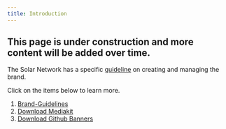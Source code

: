 ```yaml
---
title: Introduction
---
```


## This page is under construction and more content will be added over time.

The Solar Network has a specific [guideline](/assets/mediakit/guidelines.pdf) on creating and managing the brand.

Click on the items below to learn more.

1. [Brand-Guidelines](/assets/mediakit/guidelines.pdf)
1. [Download Mediakit](/assets/mediakit/mediakit.zip)
1. [Download Github Banners](/assets/mediakit/github.zip)